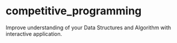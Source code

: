 # competitive_programming
Improve understanding of your Data Structures and Algorithm with interactive application.
